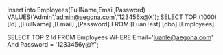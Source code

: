 Insert into Employees(FullName,Email,Password) VALUES('Admin','admin@aegona.com','123456x@X');
SELECT TOP (1000) [Id]
,[FullName]
,[Email]
,[Password]
FROM [LuanTest].[dbo].[Employees]

SELECT TOP 2 Id FROM Employees
WHERE Email='luanle@aegona.com' And Password = '1233456y@Y';
